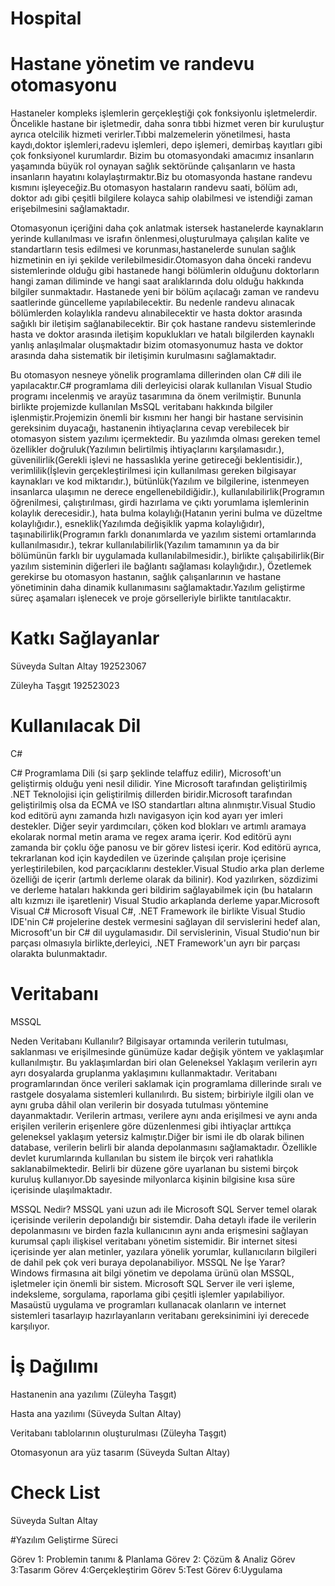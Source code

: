 # Hospital
# Hastane yönetim ve randevu otomasyonu
Hastaneler kompleks işlemlerin gerçekleştiği çok fonksiyonlu işletmelerdir. Öncelikle hastane bir işletmedir, daha sonra tıbbi hizmet veren bir kuruluştur ayrıca otelcilik hizmeti verirler.Tıbbi malzemelerin yönetilmesi, hasta kaydı,doktor işlemleri,radevu işlemleri, depo işlemeri, demirbaş kayıtları gibi çok fonksiyonel kurumlardır. Bizim bu otomasyondaki amacımız insanların yaşamında büyük rol oynayan sağlık sektöründe çalışanların ve hasta insanların hayatını kolaylaştırmaktır.Biz bu otomasyonda hastane randevu kısmını işleyeceğiz.Bu otomasyon hastaların randevu saati, bölüm adı, doktor adı gibi çeşitli bilgilere kolayca sahip olabilmesi ve istendiği zaman erişebilmesini sağlamaktadır.

Otomasyonun içeriğini daha çok anlatmak istersek hastanelerde kaynakların yerinde kullanılması ve israfın önlenmesi,oluşturulmaya çalışılan kalite ve standartların tesis edilmesi ve korunması,hastanelerde sunulan sağlık hizmetinin en iyi şekilde verilebilmesidir.Otomasyon daha önceki randevu sistemlerinde olduğu gibi hastanede hangi bölümlerin olduğunu doktorların hangi zaman diliminde ve hangi saat aralıklarında dolu olduğu hakkında bilgiler sunmaktadır. Hastanede yeni bir bölüm açılacağı zaman ve randevu saatlerinde güncelleme yapılabilecektir. Bu nedenle randevu alınacak bölümlerden kolaylıkla randevu alınabilecektir ve hasta doktor arasında sağıklı bir iletişim sağlanabilecektir. Bir çok hastane randevu sistemlerinde hasta ve doktor arasında iletişim kopuklukları ve hatalı bilgilerden kaynaklı yanlış anlaşılmalar oluşmaktadır bizim otomasyonumuz hasta ve doktor arasında daha sistematik bir iletişimin kurulmasını sağlamaktadır. 


Bu otomasyon nesneye yönelik programlama dillerinden olan C# dili ile yapılacaktır.C# programlama dili derleyicisi olarak kullanılan Visual Studio programı incelenmiş ve arayüz tasarımına da önem verilmiştir. Bununla birlikte projemizde kullanılan MsSQL veritabanı hakkında bilgiler işlenmiştir.Projemizin önemli bir kısmını her hangi bir hastane servisinin gereksinim duyacağı, hastanenin ihtiyaçlarına cevap verebilecek bir otomasyon sistem yazılımı içermektedir. Bu yazılımda olması gereken temel özellikler doğruluk(Yazılımın belirtilmiş ihtiyaçlarını karşılamasıdır.), güvenilirlik(Gerekli işlevi ne hassaslıkla yerine getireceği beklentisidir.), verimlilik(İşlevin gerçekleştirilmesi için kullanılması gereken bilgisayar kaynakları ve kod miktarıdır.), bütünlük(Yazılım ve bilgilerine, istenmeyen insanlarca ulaşımın ne derece engellenebildiğidir.), kullanılabilirlik(Programın öğrenilmesi, çalıştırılması, girdi hazırlama ve çıktı yorumlama işlemlerinin kolaylık derecesidir.), hata bulma kolaylığı(Hatanın yerini bulma ve düzeltme kolaylığıdır.), esneklik(Yazılımda değişiklik yapma kolaylığıdır), taşınabilirlik(Programın farklı donanımlarda ve yazılım sistemi ortamlarında kullanılmasıdır.), tekrar kullanılabilirlik(Yazılım tamamının ya da bir bölümünün farklı bir uygulamada kullanılabilmesidir.), birlikte çalışabilirlik(Bir yazılım sisteminin diğerleri ile bağlantı sağlaması kolaylığıdır.), Özetlemek gerekirse bu otomasyon hastanın, sağlık çalışanlarının ve hastane yönetiminin daha dinamik kullanımasını sağlamaktadır.Yazılım geliştirme süreç aşamaları işlenecek ve proje görselleriyle birlikte tanıtılacaktır.




# Katkı Sağlayanlar

Süveyda Sultan Altay 192523067

Züleyha Taşgıt 192523023


# Kullanılacak Dil

C#


C# Programlama Dili (si şarp şeklinde telaffuz edilir), Microsoft'un geliştirmiş olduğu yeni nesil dilidir. Yine Microsoft tarafından geliştirilmiş .NET Teknolojisi için geliştirilmiş dillerden biridir.Microsoft tarafından geliştirilmiş olsa da ECMA ve ISO standartları altına alınmıştır.Visual Studio kod editörü aynı zamanda hızlı navigasyon için kod ayarı yer imleri destekler. Diğer seyir yardımcıları, çöken kod blokları ve artımlı aramaya ekolarak normal metin arama ve regex arama içerir. Kod editörü aynı zamanda bir çoklu öğe panosu ve bir görev listesi içerir. Kod editörü ayrıca, tekrarlanan kod için kaydedilen ve üzerinde çalışılan proje içerisine yerleştirilebilen, kod parçacıklarını destekler.Visual Studio arka plan derleme özelliği de içerir (artımlı derleme olarak da bilinir). Kod yazılırken, sözdizimi ve derleme hataları hakkında geri bildirim sağlayabilmek için (bu hataların altı kızmızı ile işaretlenir) Visual Studio arkaplanda derleme yapar.Microsoft Visual C#
Microsoft Visual C#, .NET Framework ile birlikte Visual Studio IDE'nin C# projelerine destek vermesini sağlayan dil servislerini hedef alan, Microsoft'un bir C#
dil uygulamasıdır. Dil servislerinin, Visual Studio'nun bir parçası olmasıyla birlikte,derleyici, .NET Framework'un ayrı bir parçası olarakta bulunmaktadır.



# Veritabanı
 
 MSSQL 
  
Neden Veritabanı Kullanılır?
Bilgisayar ortamında verilerin tutulması, saklanması ve erişilmesinde günümüze kadar değişik yöntem ve yaklaşımlar kullanılmıştır. Bu yaklaşımlardan biri olan Geleneksel Yaklaşım verilerin ayrı ayrı dosyalarda gruplanma yaklaşımını kullanmaktadır. Veritabanı programlarından önce verileri saklamak için programlama dillerinde sıralı ve rastgele dosyalama sistemleri kullanılırdı. Bu sistem; birbiriyle ilgili olan ve aynı gruba dâhil olan verilerin bir dosyada tutulması yöntemine dayanmaktadır. Verilerin artması, verilere aynı anda erişilmesi ve aynı anda erişilen verilerin erişenlere göre düzenlenmesi gibi ihtiyaçlar arttıkça geleneksel
yaklaşım yetersiz kalmıştır.Diğer bir ismi ile db olarak bilinen database, verilerin belirli bir alanda depolanmasını sağlamaktadır. Özellikle devlet kurumlarında kullanılan bu sistem ile birçok veri rahatlıkla saklanabilmektedir. Belirli bir düzene göre uyarlanan bu sistemi birçok kuruluş kullanıyor.Db sayesinde milyonlarca kişinin bilgisine kısa süre içerisinde ulaşılmaktadır.

MSSQL Nedir?
MSSQL yani uzun adı ile Microsoft SQL Server temel olarak içerisinde verilerin depolandığı bir sistemdir. Daha detaylı ifade ile verilerin depolanmasını ve birden fazla kullanıcının aynı anda erişmesini sağlayan kurumsal çaplı ilişkisel veritabanı yönetim sistemidir. Bir internet sitesi içerisinde yer alan metinler, yazılara yönelik yorumlar, kullanıcıların bilgileri de dahil pek çok veri buraya depolanabiliyor.
MSSQL Ne İşe Yarar?
Windows firmasına ait bilgi yönetim ve depolama ürünü olan MSSQL, işletmeler için önemli bir sistem. Microsoft SQL Server ile veri işleme, indeksleme, sorgulama, raporlama gibi çeşitli işlemler yapılabiliyor. Masaüstü uygulama ve programları kullanacak olanların ve internet sistemleri tasarlayıp hazırlayanların veritabanı gereksinimini iyi derecede karşılıyor.






# İş Dağılımı
Hastanenin ana yazılımı (Züleyha Taşgıt)

Hasta ana yazılımı (Süveyda Sultan Altay)

Veritabanı tablolarının oluşturulması (Züleyha Taşgıt)

Otomasyonun ara yüz  tasarım (Süveyda Sultan Altay)


# Check List

Süveyda Sultan Altay


 #Yazılım Geliştirme Süreci
 
 Görev 1: Problemin tanımı & Planlama
 Görev 2: Çözüm & Analiz
 Görev 3:Tasarım
 Görev 4:Gerçekleştirim
 Görev 5:Test
 Görev 6:Uygulama








